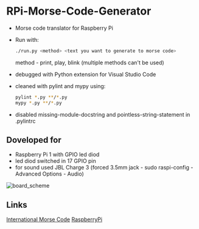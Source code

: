 # RPi-Morse-Code-Generator

- Morse code translator for Raspberry Pi

- Run with:

    ```bash
    ./run.py <method> <text you want to generate to morse code>
    ```

    method - print, play, blink (multiple methods can't be used)

- debugged with Python extension for Visual Studio Code
- cleaned with pylint and mypy using:

    ```bash
    pylint *.py **/*.py
    mypy *.py **/*.py
    ```

- disabled missing-module-docstring and pointless-string-statement in .pylintrc

## Doveloped for

- Raspberry Pi 1 with GPIO led diod
- led diod switched in 17 GPIO pin
- for sound used JBL Charge 3 (forced 3.5mm jack - sudo raspi-config - Advanced Options - Audio)

![board_scheme](https://user-images.githubusercontent.com/11961745/97628559-274adc00-1a2d-11eb-924b-f3551e7d5edc.png)

## Links

[International Morse Code](https://morsecode.world/international/morse2.html)
[RaspberryPi](https://www.raspberrypi.org/)
